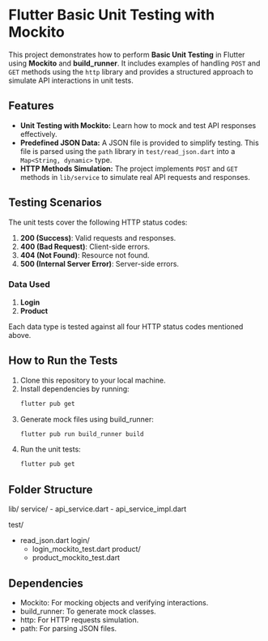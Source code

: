 # Flutter Basic Unit Testing with Mockito

This project demonstrates how to perform **Basic Unit Testing** in Flutter using **Mockito** and **build_runner**. It includes examples of handling `POST` and `GET` methods using the `http` library and provides a structured approach to simulate API interactions in unit tests. 

## Features
- **Unit Testing with Mockito:** Learn how to mock and test API responses effectively.
- **Predefined JSON Data:** A JSON file is provided to simplify testing. This file is parsed using the `path` library in `test/read_json.dart` into a `Map<String, dynamic>` type.
- **HTTP Methods Simulation:** The project implements `POST` and `GET` methods in `lib/service` to simulate real API requests and responses.

## Testing Scenarios
The unit tests cover the following HTTP status codes:
1. **200 (Success)**: Valid requests and responses.
2. **400 (Bad Request)**: Client-side errors.
3. **404 (Not Found)**: Resource not found.
4. **500 (Internal Server Error)**: Server-side errors.

### Data Used
1. **Login**
2. **Product**

Each data type is tested against all four HTTP status codes mentioned above.

## How to Run the Tests
1. Clone this repository to your local machine.
2. Install dependencies by running:
   ```bash
   flutter pub get
   ```
3. Generate mock files using build_runner:
   ```bash
   flutter pub run build_runner build
   ```
4. Run the unit tests:
   ```bash
   flutter pub get
   ```

## Folder Structure
lib/
  service/
    - api_service.dart
    - api_service_impl.dart

test/
  - read_json.dart
  login/
    - login_mockito_test.dart
  product/
    - product_mockito_test.dart

## Dependencies
- Mockito: For mocking objects and verifying interactions.
- build_runner: To generate mock classes.
- http: For HTTP requests simulation.
- path: For parsing JSON files.
